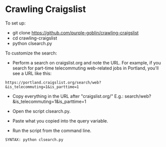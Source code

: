 # Crawling Craigslist

To set up:

* git clone https://github.com/purple-goblin/crawling-craigslist
* cd crawling-craigslist
* python clsearch.py

To customize the search:

* Perform a search on craigslist.org and note the URL. For example, if you search for part-time telecommuting web-related jobs in Portland, you'll see a URL like this:

```https://portland.craigslist.org/search/web?&is_telecommuting=1&is_parttime=1```

* Copy everything in the URL after "craigslist.org/"
E.g.: search/web?&is_telecommuting=1&is_parttime=1

* Open the script clsearch.py.

* Paste what you copied into the query variable.

* Run the script from the command line.

```SYNTAX: python clsearch.py```
